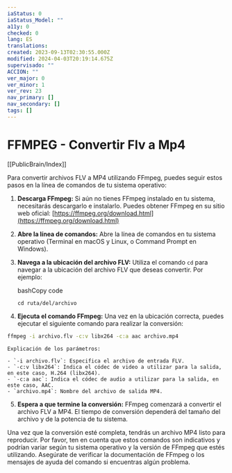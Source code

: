 ```yaml
---
iaStatus: 0
iaStatus_Model: ""
a11y: 0
checked: 0
lang: ES
translations: 
created: 2023-09-13T02:30:55.000Z
modified: 2024-04-03T20:19:14.675Z
supervisado: ""
ACCION: ""
ver_major: 0
ver_minor: 1
ver_rev: 23
nav_primary: []
nav_secondary: []
tags: []
---
```

# FFMPEG - Convertir Flv a Mp4

[[PublicBrain/Index]]

Para convertir archivos FLV a MP4 utilizando FFmpeg, puedes seguir estos pasos en la línea de comandos de tu sistema operativo:

1. **Descarga FFmpeg:** Si aún no tienes FFmpeg instalado en tu sistema, necesitarás descargarlo e instalarlo. Puedes obtener FFmpeg en su sitio web oficial: [https://ffmpeg.org/download.html](https://ffmpeg.org/download.html)
    
2. **Abre la línea de comandos:** Abre la línea de comandos en tu sistema operativo (Terminal en macOS y Linux, o Command Prompt en Windows).
    
3. **Navega a la ubicación del archivo FLV:** Utiliza el comando `cd` para navegar a la ubicación del archivo FLV que deseas convertir. Por ejemplo:
    
    bashCopy code
    
    `cd ruta/del/archivo`
    
4. **Ejecuta el comando FFmpeg:** Una vez en la ubicación correcta, puedes ejecutar el siguiente comando para realizar la conversión:
    
```sh    
ffmpeg -i archivo.flv -c:v libx264 -c:a aac archivo.mp4
```
    
    Explicación de los parámetros:
    
    - `-i archivo.flv`: Especifica el archivo de entrada FLV.
    - `-c:v libx264`: Indica el códec de video a utilizar para la salida, en este caso, H.264 (libx264).
    - `-c:a aac`: Indica el códec de audio a utilizar para la salida, en este caso, AAC.
    - `archivo.mp4`: Nombre del archivo de salida MP4.
5. **Espera a que termine la conversión:** FFmpeg comenzará a convertir el archivo FLV a MP4. El tiempo de conversión dependerá del tamaño del archivo y de la potencia de tu sistema.
    

Una vez que la conversión esté completa, tendrás un archivo MP4 listo para reproducir. Por favor, ten en cuenta que estos comandos son indicativos y podrían variar según tu sistema operativo y la versión de FFmpeg que estés utilizando. Asegúrate de verificar la documentación de FFmpeg o los mensajes de ayuda del comando si encuentras algún problema.